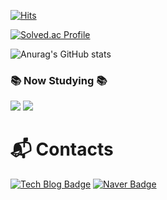 [![Hits](https://hits.seeyoufarm.com/api/count/incr/badge.svg?url=https%3A%2F%2Fgithub.com%2FHxxseung&count_bg=%231A1C19&title_bg=%23555555&icon=&icon_color=%23E7E7E7&title=hits&edge_flat=false)](https://hits.seeyoufarm.com)


[![Solved.ac Profile](http://mazassumnida.wtf/api/v2/generate_badge?boj=joke99)](https://solved.ac/joke99/)

![Anurag's GitHub stats](https://github-readme-stats.vercel.app/api?username=Hxxseung&show_icons=true&theme=transparent)

<h3>📚 Now Studying 📚</h3>
<div>
<img src="https://img.shields.io/badge/java-007396?style=flat-square&logo=java&logoColor=white"/>
<img src="https://img.shields.io/badge/Spring-6DB33F?style=flat-square&logo=Spring&logoColor=white"/>
</div>


# :mailbox_with_mail: Contacts
[![Tech Blog Badge](http://img.shields.io/badge/-Tech%20blog-black?style=flat-square&logo=github&link=https://dev-heesxxung.tistory.com/)](https://dev-heesxxung.tistory.com/)
[![Naver Badge](https://img.shields.io/badge/Naver-03C75A?style=flat-square&logo=Naver&logoColor=white&link=mailto:soaorsith2@naver.com)](mailto:soaorsith2@naver.com)

